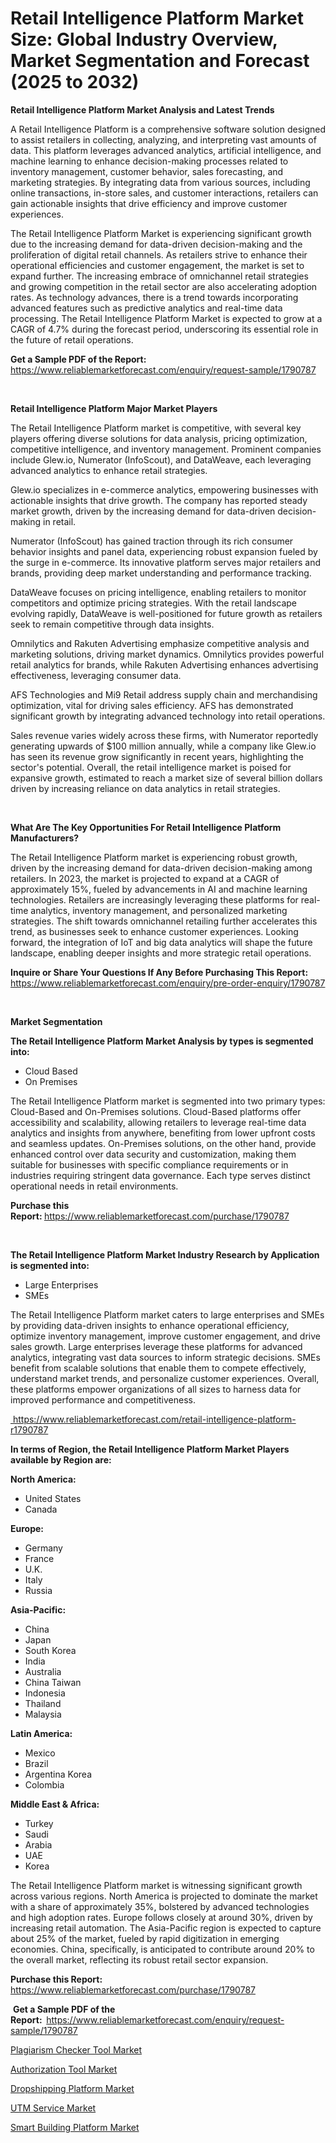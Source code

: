 <p><h1>Retail Intelligence Platform Market Size: Global Industry Overview, Market Segmentation and Forecast (2025 to 2032)</h1></p><p><strong>Retail Intelligence Platform Market Analysis and Latest Trends</strong></p>
<p><p>A Retail Intelligence Platform is a comprehensive software solution designed to assist retailers in collecting, analyzing, and interpreting vast amounts of data. This platform leverages advanced analytics, artificial intelligence, and machine learning to enhance decision-making processes related to inventory management, customer behavior, sales forecasting, and marketing strategies. By integrating data from various sources, including online transactions, in-store sales, and customer interactions, retailers can gain actionable insights that drive efficiency and improve customer experiences.</p><p>The Retail Intelligence Platform Market is experiencing significant growth due to the increasing demand for data-driven decision-making and the proliferation of digital retail channels. As retailers strive to enhance their operational efficiencies and customer engagement, the market is set to expand further. The increasing embrace of omnichannel retail strategies and growing competition in the retail sector are also accelerating adoption rates. As technology advances, there is a trend towards incorporating advanced features such as predictive analytics and real-time data processing. The Retail Intelligence Platform Market is expected to grow at a CAGR of 4.7% during the forecast period, underscoring its essential role in the future of retail operations.</p></p>
<p><strong>Get a Sample PDF of the Report:&nbsp;</strong> <a href="https://www.reliablemarketforecast.com/enquiry/request-sample/1790787?utm_campaign=1840&utm_medium=2&utm_source=Github&utm_content=ia&utm_term=10032025&utm_id=retail-intelligence-platform">https://www.reliablemarketforecast.com/enquiry/request-sample/1790787</a></p>
<p>&nbsp;</p>
<p><strong>Retail Intelligence Platform Major Market Players</strong></p>
<p><p>The Retail Intelligence Platform market is competitive, with several key players offering diverse solutions for data analysis, pricing optimization, competitive intelligence, and inventory management. Prominent companies include Glew.io, Numerator (InfoScout), and DataWeave, each leveraging advanced analytics to enhance retail strategies.</p><p>Glew.io specializes in e-commerce analytics, empowering businesses with actionable insights that drive growth. The company has reported steady market growth, driven by the increasing demand for data-driven decision-making in retail.</p><p>Numerator (InfoScout) has gained traction through its rich consumer behavior insights and panel data, experiencing robust expansion fueled by the surge in e-commerce. Its innovative platform serves major retailers and brands, providing deep market understanding and performance tracking.</p><p>DataWeave focuses on pricing intelligence, enabling retailers to monitor competitors and optimize pricing strategies. With the retail landscape evolving rapidly, DataWeave is well-positioned for future growth as retailers seek to remain competitive through data insights.</p><p>Omnilytics and Rakuten Advertising emphasize competitive analysis and marketing solutions, driving market dynamics. Omnilytics provides powerful retail analytics for brands, while Rakuten Advertising enhances advertising effectiveness, leveraging consumer data.</p><p>AFS Technologies and Mi9 Retail address supply chain and merchandising optimization, vital for driving sales efficiency. AFS has demonstrated significant growth by integrating advanced technology into retail operations.</p><p>Sales revenue varies widely across these firms, with Numerator reportedly generating upwards of $100 million annually, while a company like Glew.io has seen its revenue grow significantly in recent years, highlighting the sector's potential. Overall, the retail intelligence market is poised for expansive growth, estimated to reach a market size of several billion dollars driven by increasing reliance on data analytics in retail strategies.</p></p>
<p>&nbsp;</p>
<p><strong>What Are The Key Opportunities For Retail Intelligence Platform Manufacturers?</strong></p>
<p><p>The Retail Intelligence Platform market is experiencing robust growth, driven by the increasing demand for data-driven decision-making among retailers. In 2023, the market is projected to expand at a CAGR of approximately 15%, fueled by advancements in AI and machine learning technologies. Retailers are increasingly leveraging these platforms for real-time analytics, inventory management, and personalized marketing strategies. The shift towards omnichannel retailing further accelerates this trend, as businesses seek to enhance customer experiences. Looking forward, the integration of IoT and big data analytics will shape the future landscape, enabling deeper insights and more strategic retail operations.</p></p>
<p><strong>Inquire or Share Your Questions If Any Before Purchasing This Report:</strong> <a href="https://www.reliablemarketforecast.com/enquiry/pre-order-enquiry/1790787?utm_campaign=1840&utm_medium=2&utm_source=Github&utm_content=ia&utm_term=10032025&utm_id=retail-intelligence-platform">https://www.reliablemarketforecast.com/enquiry/pre-order-enquiry/1790787</a></p>
<p>&nbsp;</p>
<p><strong>Market Segmentation</strong></p>
<p><strong>The Retail Intelligence Platform Market Analysis by types is segmented into:</strong></p>
<p><ul><li>Cloud Based</li><li>On Premises</li></ul></p>
<p><p>The Retail Intelligence Platform market is segmented into two primary types: Cloud-Based and On-Premises solutions. Cloud-Based platforms offer accessibility and scalability, allowing retailers to leverage real-time data analytics and insights from anywhere, benefiting from lower upfront costs and seamless updates. On-Premises solutions, on the other hand, provide enhanced control over data security and customization, making them suitable for businesses with specific compliance requirements or in industries requiring stringent data governance. Each type serves distinct operational needs in retail environments.</p></p>
<p><strong>Purchase this Report:&nbsp;</strong><a href="https://www.reliablemarketforecast.com/purchase/1790787?utm_campaign=1840&utm_medium=2&utm_source=Github&utm_content=ia&utm_term=10032025&utm_id=retail-intelligence-platform">https://www.reliablemarketforecast.com/purchase/1790787</a></p>
<p>&nbsp;</p>
<p><strong>The Retail Intelligence Platform Market Industry Research by Application is segmented into:</strong></p>
<p><ul><li>Large Enterprises</li><li>SMEs</li></ul></p>
<p><p>The Retail Intelligence Platform market caters to large enterprises and SMEs by providing data-driven insights to enhance operational efficiency, optimize inventory management, improve customer engagement, and drive sales growth. Large enterprises leverage these platforms for advanced analytics, integrating vast data sources to inform strategic decisions. SMEs benefit from scalable solutions that enable them to compete effectively, understand market trends, and personalize customer experiences. Overall, these platforms empower organizations of all sizes to harness data for improved performance and competitiveness.</p></p>
<p><a href="https://www.reliablemarketforecast.com/retail-intelligence-platform-r1790787?utm_campaign=1840&utm_medium=2&utm_source=Github&utm_content=ia&utm_term=10032025&utm_id=retail-intelligence-platform">&nbsp;https://www.reliablemarketforecast.com/retail-intelligence-platform-r1790787</a></p>
<p><strong>In terms of Region, the Retail Intelligence Platform Market Players available by Region are:</strong></p>
<p>
    <p> <strong> North America: </strong>
        <ul>
            <li>United States</li>
            <li>Canada</li>
        </ul>
        </p> 
    <p> <strong> Europe: </strong>
        <ul>
            <li>Germany</li>
            <li>France</li>
            <li>U.K.</li>
            <li>Italy</li>
            <li>Russia</li>
        </ul>
        </p> 
    <p> <strong> Asia-Pacific: </strong>
        <ul>
            <li>China</li>
            <li>Japan</li>
            <li>South Korea</li>
            <li>India</li>
            <li>Australia</li>
            <li>China Taiwan</li>
            <li>Indonesia</li>
            <li>Thailand</li>
            <li>Malaysia</li>
        </ul>
        </p> 
    <p> <strong> Latin America: </strong>
        <ul>
            <li>Mexico</li>
            <li>Brazil</li>
            <li>Argentina Korea</li>
            <li>Colombia</li>
        </ul>
        </p> 
    <p> <strong> Middle East & Africa: </strong>
        <ul>
            <li>Turkey</li>
            <li>Saudi</li>
            <li>Arabia</li>
            <li>UAE</li>
            <li>Korea</li>
        </ul>
    </p>
    </p>
<p><p>The Retail Intelligence Platform market is witnessing significant growth across various regions. North America is projected to dominate the market with a share of approximately 35%, bolstered by advanced technologies and high adoption rates. Europe follows closely at around 30%, driven by increasing retail automation. The Asia-Pacific region is expected to capture about 25% of the market, fueled by rapid digitization in emerging economies. China, specifically, is anticipated to contribute around 20% to the overall market, reflecting its robust retail sector expansion.</p></p>
<p><strong>Purchase this Report: </strong><a href="https://www.reliablemarketforecast.com/purchase/1790787?utm_campaign=1840&utm_medium=2&utm_source=Github&utm_content=ia&utm_term=10032025&utm_id=retail-intelligence-platform">https://www.reliablemarketforecast.com/purchase/1790787</a></p>
<p>&nbsp;<strong>Get a Sample PDF of the Report:&nbsp;&nbsp;</strong><a href="https://www.reliablemarketforecast.com/enquiry/request-sample/1790787?utm_campaign=1840&utm_medium=2&utm_source=Github&utm_content=ia&utm_term=10032025&utm_id=retail-intelligence-platform">https://www.reliablemarketforecast.com/enquiry/request-sample/1790787</a></p>
<p><strong></strong></p>
<p><p><a href="https://github.com/cingozascard/Market-Research-Report-List-1/blob/main/plagiarism-checker-tool-market.md?utm_campaign=1840&utm_medium=2&utm_source=Github&utm_content=ia&utm_term=10032025&utm_id=retail-intelligence-platform">Plagiarism Checker Tool Market</a></p><p><a href="https://github.com/sacmatidora/Market-Research-Report-List-1/blob/main/authorization-tool-market.md?utm_campaign=1840&utm_medium=2&utm_source=Github&utm_content=ia&utm_term=10032025&utm_id=retail-intelligence-platform">Authorization Tool Market</a></p><p><a href="https://github.com/vimar16th/Market-Research-Report-List-7/blob/main/dropshipping-platform-market.md?utm_campaign=1840&utm_medium=2&utm_source=Github&utm_content=ia&utm_term=10032025&utm_id=retail-intelligence-platform">Dropshipping Platform Market</a></p><p><a href="https://github.com/airitaursela/Market-Research-Report-List-1/blob/main/utm-service-market.md?utm_campaign=1840&utm_medium=2&utm_source=Github&utm_content=ia&utm_term=10032025&utm_id=retail-intelligence-platform">UTM Service Market</a></p><p><a href="https://github.com/ardgenoud/Market-Research-Report-List-1/blob/main/smart-building-platform-market.md?utm_campaign=1840&utm_medium=2&utm_source=Github&utm_content=ia&utm_term=10032025&utm_id=retail-intelligence-platform">Smart Building Platform Market</a></p></p>